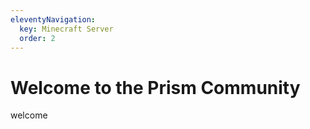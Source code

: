 ```yaml
---
eleventyNavigation:
  key: Minecraft Server
  order: 2
--- 
```


# Welcome to the Prism Community

welcome
